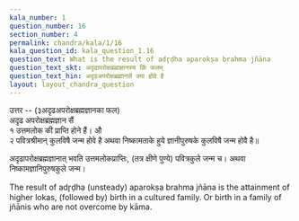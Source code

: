 ```yaml
---
kala_number: 1
question_number: 16
section_number: 4
permalink: chandra/kala/1/16
kala_question_id: kala_question_1.16
question_text: What is the result of adr̥ḍha aparokṣa brahma jñāna
question_text_skt: अदृढापरोक्षब्रह्मज्ञानस्य किं फलम्
question_text_hin: अदृढअपरोक्षब्रह्मानसें क्या होवे है
layout: layout_chandra_question
---
```


<!-- hindi-start -->
उत्तर -- (३अदृढअपरोक्षब्रह्मज्ञानका फल)  
अदृढ अपरोक्षब्रह्मज्ञान सैं  
१ उत्तमलोक की प्राप्ति होने हैं। औ  
२ पवित्रश्रीमान् कुलविषै जन्म होवे है अथवा
निष्कामताके हुये ज्ञानीपुरुषके कुलविषै जन्म
होवै है॥
<!-- hindi-end -->

<!-- skt-start -->
अदृढापरोक्षब्रह्मज्ञानात् भवति उत्तमलोकप्राप्तिः, (तत्र क्षीणे पुण्ये) पवित्रकुले जन्म च। अथवा निष्कामज्ञानिपुरुषकुले जन्म।
<!-- skt-end -->

<!-- eng-start -->
The result of adr̥ḍha (unsteady) aparokṣa brahma jñāna is the attainment of  higher lokas, (followed by) birth in a cultured family. 
Or birth in a family of jñānis who are not overcome by kāma. 
<!-- eng-end -->
